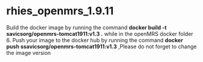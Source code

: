 # rhies_openmrs_1.9.11

 Build the docker image by running the command  **docker build -t  savicsorg/openmrs-tomcat1911:v1.3 .**  while in the openMRS docker folder
6. Push your image to the docker hub by running the command **docker push ssavicsorg/openmrs-tomcat1911:v1.3** 
,Please do not forget to change the image version

